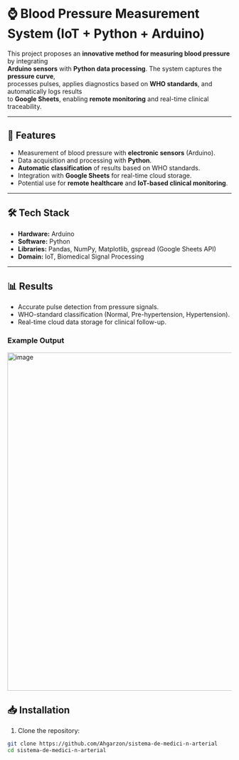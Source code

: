# ⌚ Blood Pressure Measurement System (IoT + Python + Arduino)

This project proposes an **innovative method for measuring blood pressure** by integrating  
**Arduino sensors** with **Python data processing**. The system captures the **pressure curve**,  
processes pulses, applies diagnostics based on **WHO standards**, and automatically logs results  
to **Google Sheets**, enabling **remote monitoring** and real-time clinical traceability.

---

## 📌 Features
- Measurement of blood pressure with **electronic sensors** (Arduino).
- Data acquisition and processing with **Python**.
- **Automatic classification** of results based on WHO standards.
- Integration with **Google Sheets** for real-time cloud storage.
- Potential use for **remote healthcare** and **IoT-based clinical monitoring**.

---

## 🛠️ Tech Stack
- **Hardware:** Arduino  
- **Software:** Python  
- **Libraries:** Pandas, NumPy, Matplotlib, gspread (Google Sheets API)  
- **Domain:** IoT, Biomedical Signal Processing  


---

## 📊 Results
- Accurate pulse detection from pressure signals.
- WHO-standard classification (Normal, Pre-hypertension, Hypertension).  
- Real-time cloud data storage for clinical follow-up.

### Example Output  
<img width="900" height="760" alt="image" src="https://github.com/user-attachments/assets/f0cae9c6-4df6-451e-9e50-8083bb5f1ecc" />



## 📥 Installation
1. Clone the repository:
```bash
git clone https://github.com/Ahgarzon/sistema-de-medici-n-arterial
cd sistema-de-medici-n-arterial
